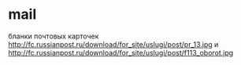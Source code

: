mail
====

бланки почтовых карточек http://fc.russianpost.ru/download/for_site/uslugi/post/pr_13.jpg и http://fc.russianpost.ru/download/for_site/uslugi/post/f113_oborot.jpg
